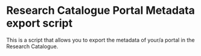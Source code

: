 # Research Catalogue Portal Metadata export script

This is a script that allows you to export the metadata of your/a portal in the Research Catalogue.



